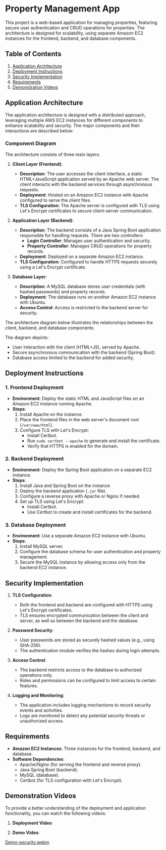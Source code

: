 # Property Management App

This project is a web-based application for managing properties, featuring secure user authentication and CRUD operations for properties. The architecture is designed for scalability, using separate Amazon EC2 instances for the frontend, backend, and database components.

## Table of Contents
1. [Application Architecture](#application-architecture)
2. [Deployment Instructions](#deployment-instructions)
3. [Security Implementation](#security-implementation)
4. [Requirements](#requirements)
5. [Demonstration Videos](#demonstration-videos)

## Application Architecture

The application architecture is designed with a distributed approach, leveraging multiple AWS EC2 instances for different components to enhance scalability and security. The major components and their interactions are described below:

### Component Diagram

The architecture consists of three main layers:

1. **Client Layer (Frontend)**:
   - **Description**: The user accesses the client interface, a static HTML+JavaScript application served by an Apache web server. The client interacts with the backend services through asynchronous requests.
   - **Deployment**: Hosted on an Amazon EC2 instance with Apache configured to serve the client files.
   - **TLS Configuration**: The Apache server is configured with TLS using Let's Encrypt certificates to secure client-server communication.

2. **Application Layer (Backend)**:
   - **Description**: The backend consists of a Java Spring Boot application responsible for handling requests. There are two controllers:
     - **Login Controller**: Manages user authentication and security.
     - **Property Controller**: Manages CRUD operations for property records.
   - **Deployment**: Deployed on a separate Amazon EC2 instance.
   - **TLS Configuration**: Configured to handle HTTPS requests securely using a Let's Encrypt certificate.

3. **Database Layer**:
   - **Description**: A MySQL database stores user credentials (with hashed passwords) and property records.
   - **Deployment**: The database runs on another Amazon EC2 instance with Ubuntu.
   - **Access Control**: Access is restricted to the backend server for security.

The architecture diagram below illustrates the relationships between the client, backend, and database components:


The diagram depicts:
- User interaction with the client (HTML+JS), served by Apache.
- Secure asynchronous communication with the backend (Spring Boot).
- Database access limited to the backend for added security.

## Deployment Instructions

### 1. Frontend Deployment
   - **Environment**: Deploy the static HTML and JavaScript files on an Amazon EC2 instance running Apache.
   - **Steps**:
     1. Install Apache on the instance.
     2. Place the frontend files in the web server's document root (`/var/www/html`).
     3. Configure TLS with Let's Encrypt:
        - Install Certbot.
        - Run `sudo certbot --apache` to generate and install the certificate.
        - Verify that HTTPS is enabled for the domain.

### 2. Backend Deployment
   - **Environment**: Deploy the Spring Boot application on a separate EC2 instance.
   - **Steps**:
     1. Install Java and Spring Boot on the instance.
     2. Deploy the backend application (`.jar` file).
     3. Configure a reverse proxy with Apache or Nginx if needed.
     4. Set up TLS using Let's Encrypt:
        - Install Certbot.
        - Use Certbot to create and install certificates for the backend.

### 3. Database Deployment
   - **Environment**: Use a separate Amazon EC2 instance with Ubuntu.
   - **Steps**:
     1. Install MySQL server.
     2. Configure the database schema for user authentication and property management.
     3. Secure the MySQL instance by allowing access only from the backend EC2 instance.

## Security Implementation

1. **TLS Configuration**:
   - Both the frontend and backend are configured with HTTPS using Let's Encrypt certificates.
   - TLS ensures encrypted communication between the client and server, as well as between the backend and the database.

2. **Password Security**:
   - User passwords are stored as securely hashed values (e.g., using SHA-256).
   - The authentication module verifies the hashes during login attempts.

3. **Access Control**:
   - The backend restricts access to the database to authorized operations only.
   - Roles and permissions can be configured to limit access to certain features.

4. **Logging and Monitoring**:
   - The application includes logging mechanisms to record security events and activities.
   - Logs are monitored to detect any potential security threats or unauthorized access.

## Requirements

- **Amazon EC2 Instances**: Three instances for the frontend, backend, and database.
- **Software Dependencies**:
  - Apache/Nginx (for serving the frontend and reverse proxy).
  - Java Spring Boot (backend).
  - MySQL (database).
  - Certbot (for TLS configuration with Let's Encrypt).


## Demonstration Videos

To provide a better understanding of the deployment and application functionality, you can watch the following videos:

1. **Deployment Video**:
 

2. **Demo Video**:
   
[Demo-security.webm](https://github.com/user-attachments/assets/3dc4adbf-66fd-4a1d-b805-ce3533996e84)

